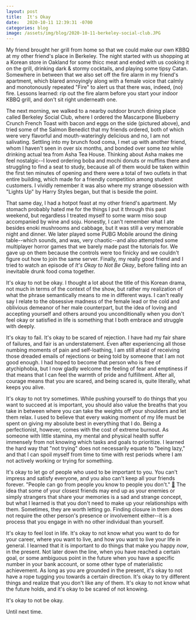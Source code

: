 ```yaml
---
layout: post
title:  It's Okay
date:   2020-10-11 12:39:31 -0700
categories: blog
image: /assets/img/blog/2020-10-11-berkeley-social-club.JPG
---
```

My friend brought her grill from home so that we could make our own KBBQ at my other friend's place in Berkeley. The night started with us shopping at a Korean store in Oakland for some thicc meat and ended with us cooking it on the grill, drinking dark & stormy cocktails, and playing some tipsy Catan. Somewhere in between that we also set off the fire alarm in my friend's apartment, which blared annoyingly along with a female voice that calmly and monotonously repeated "Fire" to alert us that there was, indeed, (no) fire. Lessons learned: rip out the fire alarm before you start your indoor KBBQ grill, and don't sit right underneath one.

The next morning, we walked to a nearby outdoor brunch dining place called Berkeley Social Club, where I ordered the Mascarpone Blueberry Crunch French Toast with bacon and eggs on the side (pictured above), and tried some of the Salmon Benedict that my friends ordered, both of which were very flavorful and mouth-wateringly delicious and no, I am not salivating. Settling into my brunch food coma, I met up with another friend, whom I haven't seen in over six months, and bonded over some *tea* while drinking actual tea from Asha Tea House. Thinking about Asha makes me feel nostalgic--I loved ordering boba and mochi donuts or muffins there and struggling to find a seat to study, because all of them would be taken within the first ten minutes of opening and there were a total of two outlets in that entire building, which made for a friendly competition among student customers. I vividly remember it was also where my strange obsession with "Lights Up" by Harry Styles began, but that is beside the point.

That same day, I had a hotpot feast at my other friend's apartment. My stomach probably hated me for the things I put it through this past weekend, but regardless I treated myself to some warm miso soup accompanied by wine and soju. Honestly, I can't remember what I ate besides enoki mushrooms and cabbage, but it was still a very memorable night and dinner. We later played some PUBG Mobile around the dining table--which sounds, and was, very chaotic--and also attempted some multiplayer horror games that we barely made past the tutorials for. We gave up on them because the controls were too finicky and we couldn't figure out how to join the same server. Finally, my really good friend and I tried to watch an episode of *It's Okay to Not Be Okay*, before falling into an inevitable drunk food coma together.

It's okay to not be okay. I thought a lot about the title of this Korean drama, not much in terms of the context of the show, but rather my realization of what the phrase semantically means to me in different ways. I can't really say I relate to the obsessive madness of the female lead or the cold and oblivious demeanor of her male counterpart, but the idea of loving and accepting yourself and others around you unconditionally when you don't feel okay or satisfied in life is something that I both embrace and struggle with deeply.

It's okay to fail. It's okay to be scared of rejection. I have had my fair share of failures, and fair is an understatement. Even after experiencing all those numbing moments of pain and self-loathing, I am still afraid of receiving those dreaded emails of rejections or being told by someone that I am not good enough. I had hoped to become that person who is free of atychiphobia, but I now gladly welcome the feeling of fear and emptiness if that means that I can feel the warmth of pride and fulfillment. After all, courage means that you are scared, and being scared is, quite literally, what keeps you alive.

It's okay to not try sometimes. While pushing yourself to do things that you want to succeed at is important, you should also value the breaths that you take in between where you can take the weights off your shoulders and let them relax. I used to believe that every waking moment of my life must be spent on giving my absolute best in everything that I do. Being a perfectionist, however, comes with the cost of extreme burnout. As someone with little stamina, my mental and physical health suffer immensely from not knowing which tasks and goals to prioritize. I learned the hard way that "not trying" does not necessarily equate to "being lazy," and that I can spoil myself from time to time with rest periods where I am not actively working or trying for something.

It's okay to let go of people who used to be important to you. You can't impress and satisfy everyone, and you also can't keep all your friends forever. "People can go from people you know to people you don't." [🎵](https://youtu.be/0SVaz8VWE84) The idea that some of your closest friends may end up as your enemies or simply strangers that share your memories is a sad and strange concept, but what I learned is that you don't need to make up your relationships with them. Sometimes, they are worth letting go. Finding closure in them does not require the other person's presence or involvement either--it is a process that you engage in with no other individual than yourself.

It's okay to feel lost in life. It's okay to not know what you want to do for your career, where you want to live, and how you want to live your life in general. I learned that it is important to do things that make you happy *now*, in the present. Not later down the line, when you have reached a certain goal, or some ambiguous point in the future when you have a specific number in your bank account, or some other type of materialistic achievement. As long as you are grounded in the present, it's okay to not have a rope tugging you towards a certain direction. It's okay to try different things and realize that you don't like any of them. It's okay to not know what the future holds, and it's okay to be scared of not knowing.

It's okay to not be okay.

Until next time.